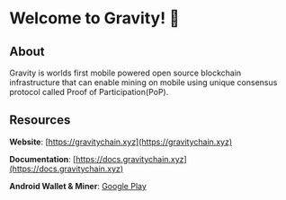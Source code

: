 # Welcome to Gravity! 👋

## About
Gravity is worlds first mobile powered open source blockchain infrastructure that can enable mining on mobile using unique consensus protocol called Proof of Participation(PoP).

## Resources

**Website**: [https://gravitychain.xyz](https://gravitychain.xyz)

**Documentation**: [https://docs.gravitychain.xyz](https://docs.gravitychain.xyz)

**Android Wallet & Miner**: [Google Play](https://play.google.com/store/apps/details?id=chain.gravity.app&hl=en&gl=US&pli=1)
